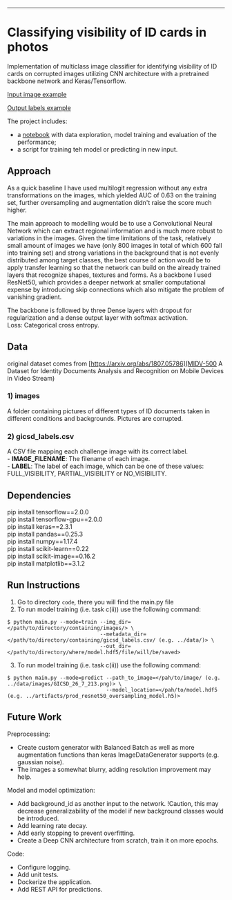 ***


# Classifying visibility of ID cards in photos

Implementation of multiclass image classifier for identifying visibility of ID cards on corrupted images
utilizing CNN architecture with a pretrained backbone network and Keras/Tensorflow.

[Input image example](sample_images/example_input_images.PNG)

[Output labels example](sample_images/example_labels.PNG)


The project includes:
 - a [notebook](notebooks/House_of_ID_Cards.html) with data exploration, model training and evaluation of the performance;
 - a script for training teh model or predicting in new input.

## Approach

As a quick baseline I have used multilogit regression  without any extra transformations on the images, which yielded AUC of 0.63 on the training set, 
further oversampling and augmentation didn't raise the score much higher. 

The main approach to modelling would be to use a Convolutional Neural Network which can extract regional information and is much more robust to variations in the images. 
Given the time limitations of the task, relatively small amount of images we have (only 800 images in total of which 600 fall into training set) 
and strong variations in the background that is not evenly distributed among target classes, 
the best course of action would be to apply transfer learning so that the network can build on the already trained layers that recognize shapes, textures and forms. 
As a backbone I used ResNet50, which provides a deeper network at smaller computational expense by introducing skip connections 
which also mitigate the problem of vanishing gradient.

The backbone is followed by three Dense layers with dropout for regularization and a dense output layer with softmax activation.   
Loss: Categorical cross entropy.

## Data

original dataset comes from [https://arxiv.org/abs/1807.05786](MIDV-500 A Dataset for Identity Documents Analysis and Recognition on Mobile Devices in Video Stream)  

### 1) images
A folder containing pictures of different types of ID documents taken in different conditions and backgrounds. Pictures are corrupted.

### 2) gicsd_labels.csv
A CSV file mapping each challenge image with its correct label.  
	- **IMAGE_FILENAME**: The filename of each image.  
	- **LABEL**: The label of each image, which can be one of these values: FULL_VISIBILITY, PARTIAL_VISIBILITY or NO_VISIBILITY. 

## Dependencies

pip install tensorflow==2.0.0  
pip install tensorflow-gpu==2.0.0  
pip install keras==2.3.1  
pip install pandas==0.25.3  
pip install numpy==1.17.4  
pip install scikit-learn==0.22  
pip install scikit-image==0.16.2  
pip install matplotlib==3.1.2  

## Run Instructions

1. Go to directory `code`, there you will find the main.py file  
2. To run model training (i.e. task c(ii)) use the following command:  

```
$ python main.py --mode=train --img_dir=</path/to/directory/containing/images/> \
                              --metadata_dir=</path/to/directory/containing/gicsd_labels.csv/ (e.g. ../data/)> \
							  --out_dir=</path/to/directory/where/model.hdf5/file/will/be/saved>
```
							  
3. To run model training (i.e. task c(ii)) use the following command:  
```
$ python main.py --mode=predict --path_to_image=</pah/to/image/ (e.g. ../data/images/GICSD_26_7_213.png)> \
                                --model_location=</pah/to/model.hdf5 (e.g. ../artifacts/prod_resnet50_oversampling_model.h5)>
```

## Future Work

Preprocessing:

- Create custom generator with Balanced Batch as well as more augmentation functions than keras ImageDataGenerator supports 
  (e.g. gaussian noise). 
- The images a somewhat blurry, adding resolution improvement may help.

Model and model optimization:  

- Add background_id as another input to the network. 
  !Caution, this may decrease generalizability of the model if new background classes would be introduced.  
- Add learning rate decay.
- Add early stopping to prevent overfitting.
- Create a Deep CNN architecture from scratch, train it on more epochs.

Code:
- Configure logging.
- Add unit tests.
- Dockerize the application.
- Add REST API for predictions.